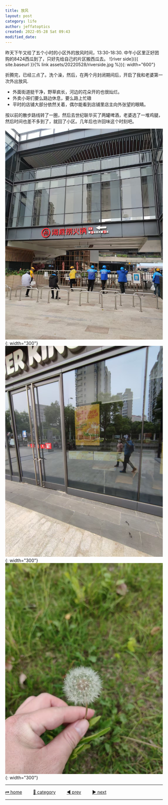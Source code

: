 ```yaml
---
title: 放风
layout: post
category: life
author: jeffatoptics
created: 2022-05-28 Sat 09:43
modified_date:
---
```

昨天下午又给了五个小时的小区外的放风时间，13:30-18:30.
中午小区里正好团购的8424西瓜到了，只好先给自己的片区搬西瓜去。
![river side]({{ site.baseurl }}{% link assets/20220528/riverside.jpg %}){: width="600"}

折腾完，已经三点了。洗个澡，然后，在两个月封闭期间后，开启了我和老婆第一次外出放风.
- 外面街道挺干净，野草疯长，河边的花朵开的也很灿烂。
- 外卖小哥们要么路边休息，要么路上忙碌
- 平时的店铺大部分依然关着，偶尔能看到店铺里店主向外张望的眼睛。

按以前的散步路线转了一圈，然后去世纪联华买了两罐啤酒，老婆选了一堆鸡腿，然后时间也差不多到了，就回了小区。几年后也许回味这个时刻吧。

![street](../assets/20220528/streetside.jpg){: width="300"}
![burger king](../assets/20220528/burgerking.jpg){: width="300"}
![dandelion](../assets/20220528/pugongying.jpg){: width="300"}


---

[⏮ home](../index.md) &nbsp; &nbsp; &nbsp; &nbsp; [🔀 category](../category.md) &nbsp; &nbsp; &nbsp; &nbsp; [◀️ prev](./2022-05-26-jogging-for-happiness.md) &nbsp; &nbsp; &nbsp; &nbsp; [▶️ next]()

---
